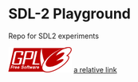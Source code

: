 SDL-2 Playground
=======

Repo for SDL2 experiments

![Image for GPL3](https://github.com/BeagleJoe/SDL2-playground/blob/master/gplv3-127x51.png?raw=true)
[a relative link](gplv3-127x51.png)

